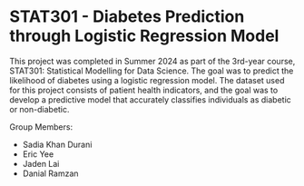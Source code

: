 # STAT301 - Diabetes Prediction through Logistic Regression Model

This project was completed in Summer 2024 as part of the 3rd-year course, STAT301: Statistical Modelling for Data Science. The goal was to predict the likelihood of diabetes using a logistic regression model. The dataset used for this project consists of patient health indicators, and the goal was to develop a predictive model that accurately classifies individuals as diabetic or non-diabetic.

Group Members: 
* Sadia Khan Durani
* Eric Yee
* Jaden Lai
* Danial Ramzan


